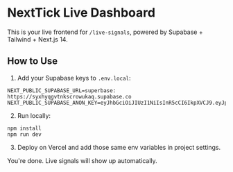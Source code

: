 # NextTick Live Dashboard

This is your live frontend for `/live-signals`, powered by Supabase + Tailwind + Next.js 14.

## How to Use

1. Add your Supabase keys to `.env.local`:
```
NEXT_PUBLIC_SUPABASE_URL=superbase: https://syxhyqgvtnkscrowukaq.supabase.co 
NEXT_PUBLIC_SUPABASE_ANON_KEY=eyJhbGciOiJIUzI1NiIsInR5cCI6IkpXVCJ9.eyJpc3MiOiJzdXBhYmFzZSIsInJlZiI6InN5eGh5cWd2dG5rc2Nyb3d1a2FxIiwicm9sZSI6ImFub24iLCJpYXQiOjE3NDY4MTQ2NzUsImV4cCI6MjA2MjM5MDY3NX0.8i_pzIAGrKfVL7woKgLVkm5W4AkYsxcoD9GiX3rC6QU
```

2. Run locally:
```
npm install
npm run dev
```

3. Deploy on Vercel and add those same env variables in project settings.

You're done. Live signals will show up automatically.
